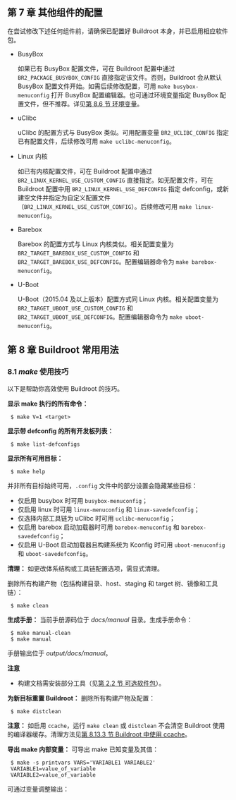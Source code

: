 ## 第 7 章 其他组件的配置

在尝试修改下述任何组件前，请确保已配置好 Buildroot 本身，并已启用相应软件包。

- BusyBox

  如果已有 BusyBox 配置文件，可在 Buildroot 配置中通过 `BR2_PACKAGE_BUSYBOX_CONFIG` 直接指定该文件。否则，Buildroot 会从默认 BusyBox 配置文件开始。如需后续修改配置，可用 `make busybox-menuconfig` 打开 BusyBox 配置编辑器。也可通过环境变量指定 BusyBox 配置文件，但不推荐。详见[第 8.6 节 环境变量](https://buildroot.org/downloads/manual/manual.html#env-vars)。

- uClibc

  uClibc 的配置方式与 BusyBox 类似。可用配置变量 `BR2_UCLIBC_CONFIG` 指定已有配置文件，后续修改可用 `make uclibc-menuconfig`。

- Linux 内核

  如已有内核配置文件，可在 Buildroot 配置中通过 `BR2_LINUX_KERNEL_USE_CUSTOM_CONFIG` 直接指定。如无配置文件，可在 Buildroot 配置中用 `BR2_LINUX_KERNEL_USE_DEFCONFIG` 指定 defconfig，或新建空文件并指定为自定义配置文件（`BR2_LINUX_KERNEL_USE_CUSTOM_CONFIG`）。后续修改可用 `make linux-menuconfig`。

- Barebox

  Barebox 的配置方式与 Linux 内核类似。相关配置变量为 `BR2_TARGET_BAREBOX_USE_CUSTOM_CONFIG` 和 `BR2_TARGET_BAREBOX_USE_DEFCONFIG`。配置编辑器命令为 `make barebox-menuconfig`。

- U-Boot

  U-Boot（2015.04 及以上版本）配置方式同 Linux 内核。相关配置变量为 `BR2_TARGET_UBOOT_USE_CUSTOM_CONFIG` 和 `BR2_TARGET_UBOOT_USE_DEFCONFIG`。配置编辑器命令为 `make uboot-menuconfig`。

## 第 8 章 Buildroot 常用用法

### 8.1 *make* 使用技巧

以下是帮助你高效使用 Buildroot 的技巧。

**显示 make 执行的所有命令：**

```
 $ make V=1 <target>
```

**显示带 defconfig 的所有开发板列表：**

```
 $ make list-defconfigs
```

**显示所有可用目标：**

```
 $ make help
```

并非所有目标始终可用，`.config` 文件中的部分设置会隐藏某些目标：

- 仅启用 busybox 时可用 `busybox-menuconfig`；
- 仅启用 linux 时可用 `linux-menuconfig` 和 `linux-savedefconfig`；
- 仅选择内部工具链为 uClibc 时可用 `uclibc-menuconfig`；
- 仅启用 barebox 启动加载器时可用 `barebox-menuconfig` 和 `barebox-savedefconfig`；
- 仅启用 U-Boot 启动加载器且构建系统为 Kconfig 时可用 `uboot-menuconfig` 和 `uboot-savedefconfig`。

**清理：** 如更改体系结构或工具链配置选项，需显式清理。

删除所有构建产物（包括构建目录、host、staging 和 target 树、镜像和工具链）：

```
 $ make clean
```

**生成手册：** 当前手册源码位于 *docs/manual* 目录。生成手册命令：

```
 $ make manual-clean
 $ make manual
```

手册输出位于 *output/docs/manual*。

**注意**

- 构建文档需安装部分工具（见[第 2.2 节 可选软件包](https://buildroot.org/downloads/manual/manual.html#requirement-optional)）。

**为新目标重置 Buildroot：** 删除所有构建产物及配置：

```
 $ make distclean
```

**注意：** 如启用 `ccache`，运行 `make clean` 或 `distclean` 不会清空 Buildroot 使用的编译器缓存。清理方法见[第 8.13.3 节 Buildroot 中使用 ccache](https://buildroot.org/downloads/manual/manual.html#ccache)。

**导出 make 内部变量：** 可导出 make 已知变量及其值：

```
 $ make -s printvars VARS='VARIABLE1 VARIABLE2'
 VARIABLE1=value_of_variable
 VARIABLE2=value_of_variable
```

可通过变量调整输出：

